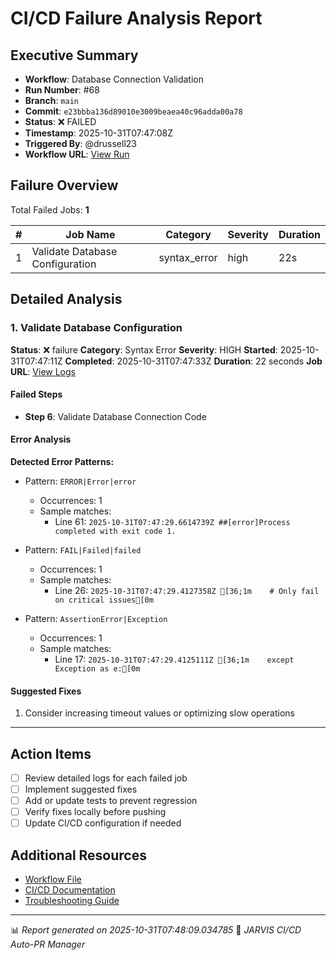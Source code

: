 # CI/CD Failure Analysis Report

## Executive Summary

- **Workflow**: Database Connection Validation
- **Run Number**: #68
- **Branch**: `main`
- **Commit**: `e23bbba136d89010e3009beaea40c96adda00a78`
- **Status**: ❌ FAILED
- **Timestamp**: 2025-10-31T07:47:08Z
- **Triggered By**: @drussell23
- **Workflow URL**: [View Run](https://github.com/drussell23/JARVIS-AI/actions/runs/18966169213)

## Failure Overview

Total Failed Jobs: **1**

| # | Job Name | Category | Severity | Duration |
|---|----------|----------|----------|----------|
| 1 | Validate Database Configuration | syntax_error | high | 22s |

## Detailed Analysis

### 1. Validate Database Configuration

**Status**: ❌ failure
**Category**: Syntax Error
**Severity**: HIGH
**Started**: 2025-10-31T07:47:11Z
**Completed**: 2025-10-31T07:47:33Z
**Duration**: 22 seconds
**Job URL**: [View Logs](https://github.com/drussell23/JARVIS-AI/actions/runs/18966169213/job/54163132074)

#### Failed Steps

- **Step 6**: Validate Database Connection Code

#### Error Analysis

**Detected Error Patterns:**

- Pattern: `ERROR|Error|error`
  - Occurrences: 1
  - Sample matches:
    - Line 61: `2025-10-31T07:47:29.6614739Z ##[error]Process completed with exit code 1.`

- Pattern: `FAIL|Failed|failed`
  - Occurrences: 1
  - Sample matches:
    - Line 26: `2025-10-31T07:47:29.4127358Z [36;1m    # Only fail on critical issues[0m`

- Pattern: `AssertionError|Exception`
  - Occurrences: 1
  - Sample matches:
    - Line 17: `2025-10-31T07:47:29.4125111Z [36;1m    except Exception as e:[0m`

#### Suggested Fixes

1. Consider increasing timeout values or optimizing slow operations

---

## Action Items

- [ ] Review detailed logs for each failed job
- [ ] Implement suggested fixes
- [ ] Add or update tests to prevent regression
- [ ] Verify fixes locally before pushing
- [ ] Update CI/CD configuration if needed

## Additional Resources

- [Workflow File](.github/workflows/)
- [CI/CD Documentation](../../docs/ci-cd/)
- [Troubleshooting Guide](../../docs/troubleshooting/)

---

📊 *Report generated on 2025-10-31T07:48:09.034785*
🤖 *JARVIS CI/CD Auto-PR Manager*
